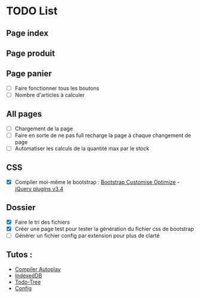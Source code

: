 # TODO List

## Page index

## Page produit

## Page panier
  - [ ] Faire fonctionner tous les boutons
  - [ ] Nombre d'articles à calculer

## All pages
  - [ ] Chargement de la page
  - [ ] Faire en sorte de ne pas full recharge la page à chaque changement de page
  - [ ] Automatiser les calculs de la quantité max par le stock

## CSS
  - [x] Compiler moi-même le bootstrap : [Bootstrap Customise Optimize](https://getbootstrap.com/docs/5.0/customize/optimize/) - [jQuery plugins v3.4](https://getbootstrap.com/docs/3.4/customize/)

## Dossier
  - [x] Faire le tri des fichiers
  - [x] Créer une page test pour tester la génération du fichier css de bootstrap
  - [ ] Générer un fichier config par extension pour plus de clarté

## Tutos :
- [Compiler Autoplay](https://grafikart.fr/tutoriels/tp-php-request-1167#autoplay)
- [IndexedDB](https://www.ionos.fr/digitalguide/sites-internet/developpement-web/indexeddb/)
- [Todo-Tree](https://github.com/Gruntfuggly/todo-tree#markdown-support)
- [Config](https://code.visualstudio.com/docs/languages/markdown)